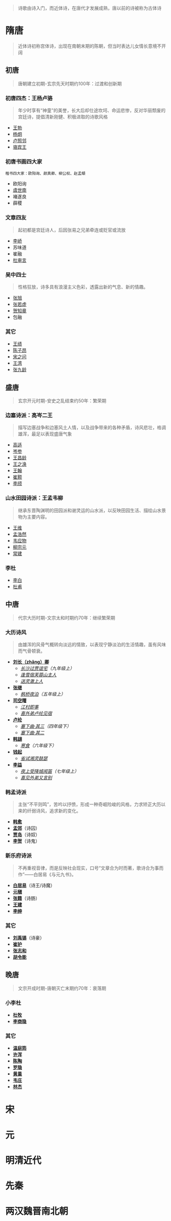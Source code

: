 > 诗歌由诗入门，而近体诗，在唐代才发展成熟，唐以前的诗被称为古体诗
# 隋唐
> 近体诗初称宫体诗，出现在南朝末期的陈朝，但当时表达儿女情长意境不开阔
## 初唐
> 唐朝建立初期-玄宗先天时期约100年：过渡和创新期
### 初唐四杰：王杨卢骆
> 年少时享有“神童”的美誉，长大后却仕途坎坷、命运悲惨，反对华丽颓废的宫廷诗，提倡清新刚健、积极进取的诗歌风格
* [王勃](poet/wangbo.md)
* [杨炯](poet/yangjiong.md)
* [卢照邻](poet/luzhaolin.md)
* [骆宾王](poet/luobinwang.md)

### 初唐书画四大家
```
楷书四大家：欧阳询、颜真卿、柳公权、赵孟頫
```
* 欧阳询
* [虞世南](poet/yushinan.md)
* 褚遂良
* 薛稷

### 文章四友
> 起初都是宫廷诗人，后因张易之兄弟牵连或贬官或流放
* [李峤](poet/liqiao.md)
* 苏味道
* 崔融
* [杜审言](poet/dushenyan.md)

### 吴中四士
> 性格狂放，诗多具有浪漫主义色彩，透露出新的气息、新的情趣。
* [张旭](poet/zhangxu.md)
* [张若虚](poet/zhangruoxu.md)
* [贺知章](poet/hezhizhang.md)
* 包融

### 其它
* [王绩](poet/wangji.md)
* [陈子昂](poet/chenziang.md)
* [宋之问](poet/songzhiwen.md)
* [王湾](poet/wangwan.md)
* [张九龄](poet/zhangjiuling.md)

## 盛唐
> 玄宗开元时期-安史之乱结束约50年：繁荣期
### 边塞诗派：高岑二王
> 描写边塞战争和边塞风土人情，以及战争带来的各种矛盾，诗风悲壮，格调雄浑，最足以表现盛唐气象
* [高适](poet/gaoshi.md)
* [岑参](poet/censhen.md)
* [王昌龄](poet/wangchangling.md)
* [王之涣](poet/wangzhihuan.md)
* [王翰](poet/wanghan.md)
* [崔颢](poet/cuihao.md)
* [李颀](poet/liqi.md)

### 山水田园诗派：王孟韦柳
> 继承东晋陶渊明的田园派和谢灵运的山水派，以反映田园生活、描绘山水景物为主要内容。
* [王维](poet/wangwei.md)
* [孟浩然](poet/menghaoran.md)
* [韦应物](poet/weiyingwu.md)
* [柳宗元](poet/liuzongyuan.md)
* [常建](poet/changjian.md)

### 李杜
* [李白](poet/libai.md)
* [杜甫](poet/dufu.md)

## 中唐
> 代宗大历时期-文宗太和时期约70年：继续繁荣期
### 大历诗风
> 由雄浑的风骨气概转向淡远的情致，以表现宁静淡泊的生活情趣，虽有风味而气骨顿衰。
* **[刘长（zhǎng）卿](https://zh.wikipedia.org/wiki/刘长卿)**
  * _[长沙过贾谊宅](https://www.shicile.com/detail/410298951946)（九年级上）_
  * _[逢雪宿芙蓉山主人](https://www.shicile.com/detail/5860282682410)_
  * _[送灵澈上人](https://www.shicile.com/detail/4880094487711)_
* **[张继](https://zh.wikipedia.org/wiki/張繼_(唐朝))**
  * _[枫桥夜泊](https://www.shicile.com/detail/7520289900694)（五年级上）_
* **[司空曙](https://zh.wikipedia.org/wiki/司空曙)**
  * _[江村即事](https://www.shicile.com/detail/6330107052411)_
  * _[喜外弟卢纶见宿](https://www.shicile.com/detail/6560292101267)_
* **[卢纶](https://zh.wikipedia.org/wiki/卢纶)**
  * _[塞下曲·其三](https://www.shicile.com/detail/950297169937)（四年级下）_
  * _[塞下曲·其二](https://www.shicile.com/detail/6130253825223)_
* **[韩翃](https://zh.wikipedia.org/wiki/韓翃)**
  * _[寒食](https://www.shicile.com/detail/240297310755)（六年级下）_
* **[钱起](https://zh.wikipedia.org/wiki/錢起)**
  * _[省试湘灵鼓瑟](https://www.shicile.com/detail/140287443770)_
* **[李益](https://zh.wikipedia.org/wiki/李益)**
  * _[夜上受降城闻笛](https://www.shicile.com/detail/2360094039583)（七年级上）_
  * _[喜见外弟又言别](https://www.shicile.com/detail/5750219035397)_

### 韩孟诗派
> 主张“不平则鸣”，苦吟以抒愤，形成一种奇崛险峻的风格，力求矫正大历以来的纤弱诗风，追求新的变化。
* **[韩愈](https://zh.wikipedia.org/wiki/韩愈)**
* **[孟郊](https://zh.wikipedia.org/wiki/孟郊)**（诗囚）
* **[贾岛](https://zh.wikipedia.org/wiki/贾岛)**（诗奴）
* **[李贺](https://zh.wikipedia.org/wiki/李贺)**（诗鬼）

### 新乐府诗派
> 不再重视音律，而是反映社会现实，口号“文章合为时而著，歌诗合为事而作”——白居易《与元九书》。
* **[白居易](https://zh.wikipedia.org/wiki/白居易)**（诗王/诗魔）
* **[元稹](https://zh.wikipedia.org/wiki/元稹)**
* **[张籍](https://zh.wikipedia.org/wiki/张籍)**（诗肠）
* **[王建](https://zh.wikipedia.org/wiki/王建_(唐朝))**
* **[李绅](https://zh.wikipedia.org/wiki/李紳)**

### 其它
* **[刘禹锡](https://zh.wikipedia.org/wiki/刘禹锡)**（诗豪）
* **[崔护](https://zh.wikipedia.org/wiki/崔护)**
* **[张志和](https://zh.wikipedia.org/wiki/張志和_(唐朝))**
* **[胡令能](https://zh.wikipedia.org/wiki/胡令能)**

## 晚唐
> 文宗开成时期-唐朝灭亡末期约70年：衰落期
### 小李杜
* **[杜牧](https://zh.wikipedia.org/wiki/杜牧)**
* **[李商隐](https://zh.wikipedia.org/wiki/李商隐)**

### 其它
* **[温庭筠](https://zh.wikipedia.org/wiki/温庭筠)**
* **[许浑](https://zh.wikipedia.org/wiki/许浑)**
* **[陈陶](https://zh.wikipedia.org/wiki/陈陶)**
* **[罗隐](https://zh.wikipedia.org/wiki/羅隱)**
* **[黄巢](https://zh.wikipedia.org/wiki/黄巢)**
* **[韦庄](https://zh.wikipedia.org/wiki/韦庄)**
* **[林杰](https://baike.baidu.com/item/林杰/1752845?fr=aladdin)**

# 宋

# 元

# 明清近代

# 先秦

# 两汉魏晋南北朝

